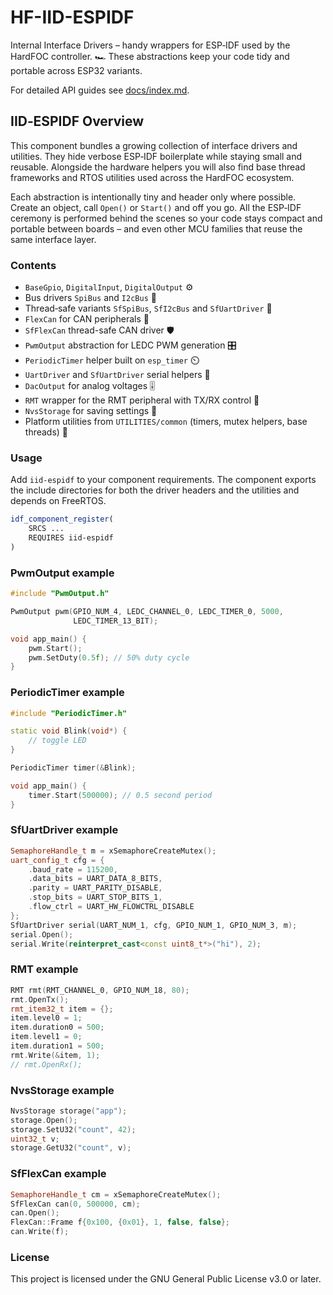 # HF-IID-ESPIDF

Internal Interface Drivers – handy wrappers for ESP‑IDF used by the HardFOC controller. 🏎️ These abstractions keep your code tidy and portable across ESP32 variants.

For detailed API guides see [docs/index.md](docs/index.md).

## IID‑ESPIDF Overview

This component bundles a growing collection of interface drivers and utilities. They hide verbose ESP‑IDF boilerplate while staying small and reusable. Alongside the hardware helpers you will also find base thread frameworks and RTOS utilities used across the HardFOC ecosystem.

Each abstraction is intentionally tiny and header only where possible. Create an object, call `Open()` or `Start()` and off you go. All the ESP‑IDF ceremony is performed behind the scenes so your code stays compact and portable between boards – and even other MCU families that reuse the same interface layer.


### Contents
- `BaseGpio`, `DigitalInput`, `DigitalOutput` ⚙️
- Bus drivers `SpiBus` and `I2cBus` 🚌
- Thread‑safe variants `SfSpiBus`, `SfI2cBus` and `SfUartDriver` 🧵
- `FlexCan` for CAN peripherals 🚐
- `SfFlexCan` thread-safe CAN driver 🛡️
- `PwmOutput` abstraction for LEDC PWM generation 🎛️
- `PeriodicTimer` helper built on `esp_timer` ⏲️
- `UartDriver` and `SfUartDriver` serial helpers 📡
- `DacOutput` for analog voltages 🎚️
- `RMT` wrapper for the RMT peripheral with TX/RX control 📡
- `NvsStorage` for saving settings 💾
- Platform utilities from `UTILITIES/common` (timers, mutex helpers, base threads) 🧰

### Usage
Add `iid-espidf` to your component requirements. The component exports the include directories for both the driver headers and the utilities and depends on FreeRTOS.

```cmake
idf_component_register(
    SRCS ...
    REQUIRES iid-espidf
)
```

### PwmOutput example
```cpp
#include "PwmOutput.h"

PwmOutput pwm(GPIO_NUM_4, LEDC_CHANNEL_0, LEDC_TIMER_0, 5000,
              LEDC_TIMER_13_BIT);

void app_main() {
    pwm.Start();
    pwm.SetDuty(0.5f); // 50% duty cycle
}
```

### PeriodicTimer example
```cpp
#include "PeriodicTimer.h"

static void Blink(void*) {
    // toggle LED
}

PeriodicTimer timer(&Blink);

void app_main() {
    timer.Start(500000); // 0.5 second period
}
```

### SfUartDriver example
```cpp
SemaphoreHandle_t m = xSemaphoreCreateMutex();
uart_config_t cfg = {
    .baud_rate = 115200,
    .data_bits = UART_DATA_8_BITS,
    .parity = UART_PARITY_DISABLE,
    .stop_bits = UART_STOP_BITS_1,
    .flow_ctrl = UART_HW_FLOWCTRL_DISABLE
};
SfUartDriver serial(UART_NUM_1, cfg, GPIO_NUM_1, GPIO_NUM_3, m);
serial.Open();
serial.Write(reinterpret_cast<const uint8_t*>("hi"), 2);
```


### RMT example
```cpp
RMT rmt(RMT_CHANNEL_0, GPIO_NUM_18, 80);
rmt.OpenTx();
rmt_item32_t item = {};
item.level0 = 1;
item.duration0 = 500;
item.level1 = 0;
item.duration1 = 500;
rmt.Write(&item, 1);
// rmt.OpenRx();
```

### NvsStorage example
```cpp
NvsStorage storage("app");
storage.Open();
storage.SetU32("count", 42);
uint32_t v;
storage.GetU32("count", v);
```

### SfFlexCan example
```cpp
SemaphoreHandle_t cm = xSemaphoreCreateMutex();
SfFlexCan can(0, 500000, cm);
can.Open();
FlexCan::Frame f{0x100, {0x01}, 1, false, false};
can.Write(f);
```

### License

This project is licensed under the GNU General Public License v3.0 or later.
